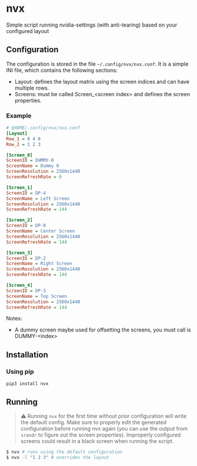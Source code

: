 # nvx
Simple script running nvidia-settings (with anti-tearing) based on your configured layout

## Configuration

The configuration is stored in the file `~/.config/nvx/nvx.conf`.
It is a simple INI file, which contains the following sections:
- Layout: defines the layout matrix using the screen indices and can
have multiple rows.
- Screens: must be called Screen_\<screen index\> and defines the screen properties.

### Example

```ini
# $HOME/.config/nvx/nvx.conf
[Layout]
Row_1 = 0 4 0
Row_2 = 1 2 3

[Screen_0]
ScreenID = DUMMY-0
ScreenName = Dummy 0
ScreenResolution = 2560x1440
ScreenRefreshRate = 0

[Screen_1]
ScreenID = DP-4
ScreenName = Left Screen
ScreenResolution = 2560x1440
ScreenRefreshRate = 144

[Screen_2]
ScreenID = DP-0
ScreenName = Center Screen
ScreenResolution = 2560x1440
ScreenRefreshRate = 144

[Screen_3]
ScreenID = DP-2
ScreenName = Right Screen
ScreenResolution = 2560x1440
ScreenRefreshRate = 144

[Screen_4]
ScreenID = DP-3
ScreenName = Top Screen
ScreenResolution = 2560x1440
ScreenRefreshRate = 144
```

Notes:
- A dummy screen maybe used for offsetting the screens, you must call is DUMMY-\<index\>

## Installation
### Using pip

```shell
pip3 install nvx
```

## Running
> :warning: Running `nvx` for the first time without prior configuration will write the default config.
> Make sure to properly edit the generated configuration before running nvx again
> (you can use the output from `xrandr` to figure out the screen properties). Improperly configured
> screens could result in a black screen when running the script.

```bash
$ nvx # runs using the default configuration
$ nvx -l "1 2 3" # overrides the layout
```
